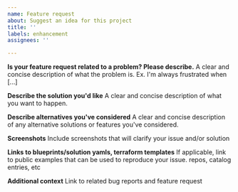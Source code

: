 ```yaml
---
name: Feature request
about: Suggest an idea for this project
title: ''
labels: enhancement
assignees: ''

---
```


**Is your feature request related to a problem? Please describe.**
A clear and concise description of what the problem is. Ex. I'm always frustrated when [...]

**Describe the solution you'd like**
A clear and concise description of what you want to happen.

**Describe alternatives you've considered**
A clear and concise description of any alternative solutions or features you've considered.

**Screenshots**
Include screenshots that will clarify your issue and/or solution

**Links to blueprints/solution yamls, terraform templates**
If applicable, link to public examples that can be used to reproduce your issue. repos, catalog entries, etc

**Additional context**
Link to related bug reports and feature request
